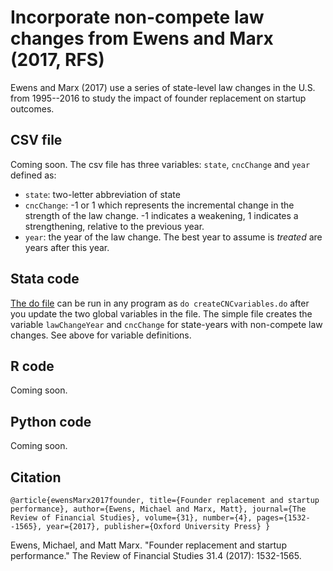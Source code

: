 # Incorporate non-compete law changes from Ewens and Marx (2017, RFS)

Ewens and Marx (2017) use a series of state-level law changes in the U.S. from 1995--2016 to study the impact of founder replacement on startup outcomes.  

## CSV file

Coming soon.  The csv file has three variables: `state`, `cncChange` and `year` defined as:
* `state`: two-letter abbreviation of state
* `cncChange`: -1 or 1 which represents the incremental change in the strength of the law change.  -1 indicates a weakening, 1 indicates a strengthening, relative to the previous year.
* `year`: the year of the law change.  The best year to assume is _treated_ are years after this year.

## Stata code

[The do file](createCNCvariables.do) can be run in any program as `do createCNCvariables.do` after you update the two global variables in the file.  The simple file creates the variable `lawChangeYear` and `cncChange` for state-years with non-compete law changes.   See above for variable definitions.

## R code

Coming soon.

## Python code

Coming soon.

## Citation

`@article{ewensMarx2017founder,
  title={Founder replacement and startup performance},
  author={Ewens, Michael and Marx, Matt},
  journal={The Review of Financial Studies},
  volume={31},
  number={4},
  pages={1532--1565},
  year={2017},
  publisher={Oxford University Press}
}`

Ewens, Michael, and Matt Marx. "Founder replacement and startup performance." The Review of Financial Studies 31.4 (2017): 1532-1565.
